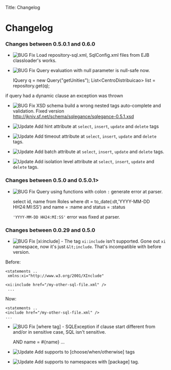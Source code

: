 Title: Changelog


# Changelog


### Changes between 0.5.0.1 and 0.6.0

- ![BUG Fix](images/bug_icon.png "BUG Fix") Load repository-sql.xml, SqlConfig.xml files from EJB classloader's works.

- ![BUG Fix](images/bug_icon.png "BUG Fix") Query evaluation with null parameter is null-safe now.

    IQuery q = new Query("getUnities");
    List&lt;CentroDistribuicao&gt; list = repository.get(q);

if query had a dynamic clause an exception was thrown

- ![BUG Fix](images/bug_icon.png "BUG Fix") XSD schema build a wrong nested tags auto-complete and validation. Fixed version http://jkniv.sf.net/schema/sqlegance/sqlegance-0.5.1.xsd

- ![Update](images/update_icon.png "Update") Add hint attribute at `select`, `insert`, `update` and `delete` tags
- ![Update](images/update_icon.png "Update") Add timeout attribute at `select`, `insert`, `update` and `delete` tags.
- ![Update](images/update_icon.png "Update") Add batch attribute at `select`, `insert`, `update` and `delete` tags.
- ![Update](images/update_icon.png "Update") Add isolation level attribute at `select`, `insert`, `update` and `delete` tags.



### Changes between 0.5.0 and 0.5.0.1>

- ![BUG Fix](images/bug_icon.png "BUG Fix") Query using functions with colon `:` generate error at parser.

    select id, name from Roles where dt = to_date(:dt,'YYYY-MM-DD HH24:MI:SS') and name = :name and status = :status

    `'YYYY-MM-DD HH24:MI:SS'` error was fixed at parser.

### Changes between 0.0.29 and 0.5.0

- ![BUG Fix](images/bug_icon.png "BUG Fix") [xi:include] - The tag `xi:include` isn't supported. Gone out `xi` namespace, now it's just `&lt;include`. That's incompatible with before version.

Before:


    <statements ..
     xmlns:xi="http://www.w3.org/2001/XInclude"

    <xi:include href="/my-other-sql-file.xml" />
     ...

Now:


    <statements ..
    <include href="/my-other-sql-file.xml" />
    ...

    
- ![BUG Fix](images/bug_icon.png "BUG Fix") [where tag] - SQLException if clause start different from and/or in sensitive case, SQL isn't sensitive.


    <where>
      <if test="name != null">
       AND name = #{name}
      </if>
    ...

- ![Update](images/update_icon.png "Update") Add supports to [choose/when/otherwise] tags
- ![Update](images/update_icon.png "Update") Add supports to namespaces with [package] tag.

